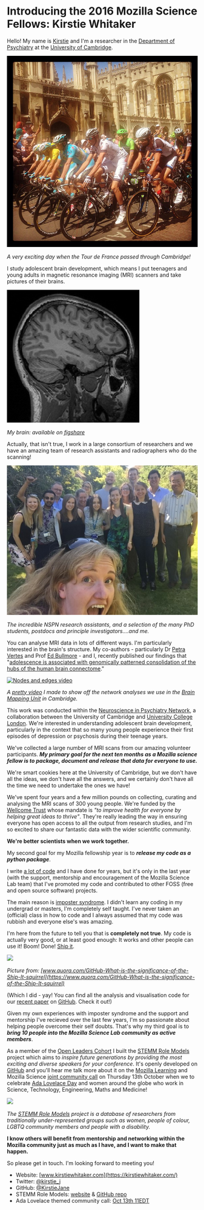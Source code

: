 # Introducing the 2016 Mozilla Science Fellows: Kirstie Whitaker

Hello! My name is [Kirstie](https://twitter.com/kirstie_j) and I'm a researcher in the [Department of Psychiatry](http://www.psychiatry.cam.ac.uk/) at the [University of Cambridge](https://www.cam.ac.uk/).

![](../images/TourDeFranceInCambridge.jpg)

*A very exciting day when the Tour de France passed through Cambridge!*

I study adolescent brain development, which means I put teenagers and young adults in magnetic resonance imaging (MRI) scanners and take pictures of their brains.

![](../images/KWbrain.png)

*My brain: available on [figshare](https://dx.doi.org/10.6084/m9.figshare.879706.v1)*

Actually, that isn't true, I work in a large consortium of researchers and we have an amazing team of research assistants and radiographers who do the scanning!

![](../images/NSPN_TeamPic_Sillyselfie.jpg)

*The incredible NSPN research assistants, and a selection of the many PhD students, postdocs and principle investigators....and me.*

You can analyse MRI data in lots of different ways. I'm particularly interested in the brain's structure. My co-authors - particularly Dr [Petra Vertes](http://www.neuroscience.cam.ac.uk/directory/profile.php?pv226) and Prof [Ed Bullmore](http://www.neuroscience.cam.ac.uk/directory/profile.php?etb23) - and I, recently published our findings that "[adolescence is associated with genomically patterned consolidation of the hubs of the human brain connectome](http://dx.doi.org/10.1073/pnas.1601745113)."

<a href="http://www.youtube.com/watch?feature=player_embedded&v=ztm2knaLBFc" target="\_blank"><img src="http://img.youtube.com/vi/ztm2knaLBFc/0.jpg" alt="Nodes and edges video" width="400" border="0" /></a>

*A [pretty video](https://youtu.be/ztm2knaLBFc) I made to show off the network analyses we use in the [Brain Mapping Unit](http://www.bmu.psychiatry.cam.ac.uk/) in Cambridge.*

This work was conducted within the [Neuroscience in Psychiatry Network](http://www.nspn.org.uk/), a collaboration between the University of Cambridge and [University College London](https://www.ucl.ac.uk/). We're interested in understanding adolescent brain development, particularly in the context that so many young people experience their first episodes of depression or psychosis during their teenage years.

We've collected a large number of MRI scans from our amazing volunteer participants. ***My primary goal for the next ten months as a Mozilla science fellow is to package, document and release that data for everyone to use.***

We're smart cookies here at the University of Cambridge, but we don't have all the ideas, we don't have all the answers, and we certainly don't have all the time we need to undertake the ones we have!

We've spent four years and a few million pounds on collecting, curating and analysing the MRI scans of 300 young people. We're funded by the [Wellcome Trust](https://wellcome.ac.uk/) whose mandate is *"to improve health for everyone by helping great ideas to thrive"*. They're really leading the way in ensuring everyone has open access to all the output from research studies, and I'm so excited to share our fantastic data with the wider scientific community.

**We're better scientists when we work together.**

My second goal for my Mozilla fellowship year is to ***release my code as a python package***.

I write [a lot of code](https://github.com/KirstieJane) and I have done for years, but it's only in the last year (with the support, mentorship and encouragement of the Mozilla Science Lab team) that I've promoted my code and contributed to other FOSS (free and open source software) projects.

The main reason is [imposter syndrome](https://en.wikipedia.org/wiki/Impostor_syndrome). I didn't learn any coding in my undergrad or masters, I'm completely self taught. I've never taken an (official) class in how to code and I always assumed that my code was rubbish and everyone else's was amazing.

I'm here from the future to tell you that is **completely not true**. My code is actually very good, or at least good enough: It works and other people can use it! Boom! Done! [Ship it](https://www.quora.com/GitHub-What-is-the-significance-of-the-Ship-It-squirrel).

![](https://qph.ec.quoracdn.net/main-qimg-97416d586555b6d0fb8c1394642b1fa6?convert_to_webp=true)

*Picture from: [www.quora.com/GitHub-What-is-the-significance-of-the-Ship-It-squirrel](https://www.quora.com/GitHub-What-is-the-significance-of-the-Ship-It-squirrel)*

(Which I did - yay! You can find all the analysis and visualisation code for our [recent paper](http://dx.doi.org/10.1073/pnas.1601745113) on [GitHub](https://github.com/KirstieJane/NSPN_WhitakerVertes_PNAS2016/). Check it out!)

Given my own experiences with imposter syndrome and the support and mentorship I've recieved over the last few years, I'm so passionate about helping people overcome their self doubts. That's why my third goal is to ***bring 10 people into the Mozilla Science Lab community as active members***.

As a member of the [Open Leaders Cohort](https://science.mozilla.org/blog/wow-introducing-working-open-workshops-and-the-open-leaders-cohort) I built the [STEMM Role Models](http://www.stemmrolemodels.com) project which aims to *inspire future generations by providing the most exciting and diverse speakers for your conference*. It's openly developed on [GitHub](https://github.com/KirstieJane/STEMMRoleModels) and you'll hear me talk more about it on the [Mozilla Learning](https://learning.mozilla.org/en-US/) and Mozilla Science [joint community call](https://science.mozilla.org/programs/events/community-call-oct-13-11-et) on Thursday 13th October when we to celebrate [Ada Lovelace Day](http://findingada.com/) and women around the globe who work in Science, Technology, Engineering, Maths and Medicine!

![](https://raw.githubusercontent.com/KirstieJane/STEMMRoleModels/2dd3941604f8249ef98aded3c514ffeed3d642f8/Multimedia/logo_full_color.jpg)

*The [STEMM Role Models](http://www.stemmrolemodels.com) project is a database of researchers from traditionally under-represented groups such as women, people of colour, LGBTQ community members and people with a disability.*

**I know others will benefit from mentorship and networking within the Mozilla community just as much as I have, and I want to make that happen.**

So please get in touch. I'm looking forward to meeting you!

* Website: [www.kirstiewhitaker.com](https://kirstiewhitaker.com/)
* Twitter: [@kirstie_j](https://twitter.com/kirstie_j)
* GitHub: [@KirstieJane](https://github.com/KirstieJane)
* STEMM Role Models: [website](http://www.stemmrolemodels.com) & [GitHub repo](https://github.com/KirstieJane/STEMMRoleModels)
* Ada Lovelace themed community call: [Oct 13th 11EDT](https://science.mozilla.org/programs/events/community-call-oct-13-11-et)
